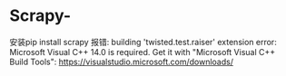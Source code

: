 # Scrapy-
安装pip install scrapy 报错:
building 'twisted.test.raiser' extension
error: Microsoft Visual C++ 14.0 is required. Get it with "Microsoft Visual C++ Build Tools": https://visualstudio.microsoft.com/downloads/
